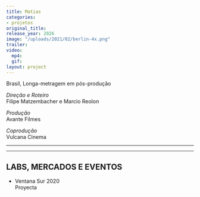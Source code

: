 ```yaml
---
title: Matias
categories:
- projetos
original_title: 
release_year: 2026
image: "/uploads/2021/02/berlin-4x.png"
trailer: 
video:
  mp4: 
  gif: 
layout: project
---
```


Brasil, Longa-metragem em pós-produção

*Direção e Roteiro*\
Filipe Matzembacher e Marcio Reolon

*Produção*\
Avante Filmes

*Coprodução*\
Vulcana Cinema

---

---

## LABS, MERCADOS E EVENTOS

* Ventana Sur 2020\
  Proyecta